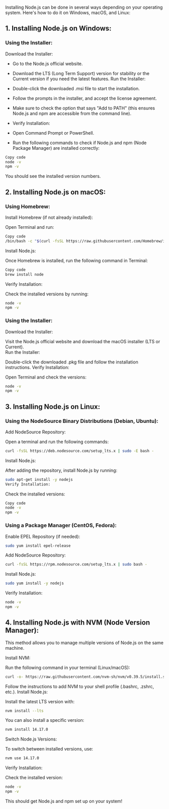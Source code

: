 Installing Node.js can be done in several ways depending on your operating system. Here's how to do it on Windows, macOS, and Linux:

## 1. Installing Node.js on Windows:
### Using the Installer:<br />
Download the Installer:

- Go to the Node.js official website.
- Download the LTS (Long Term Support) version for stability or the Current version if you need the latest features.
Run the Installer:

- Double-click the downloaded .msi file to start the installation.
- Follow the prompts in the installer, and accept the license agreement.
- Make sure to check the option that says "Add to PATH" (this ensures Node.js and npm are accessible from the command line).
- Verify Installation:

- Open Command Prompt or PowerShell.
- Run the following commands to check if Node.js and npm (Node Package Manager) are installed correctly:
```bash
Copy code
node -v
npm -v
```
You should see the installed version numbers.
## 2. Installing Node.js on macOS:
### Using Homebrew:<br />
Install Homebrew (if not already installed):

Open Terminal and run:
```bash
Copy code
/bin/bash -c "$(curl -fsSL https://raw.githubusercontent.com/Homebrew/install/HEAD/install.sh)"
```
Install Node.js:<br />

Once Homebrew is installed, run the following command in Terminal:
```bash
Copy code
brew install node
```
Verify Installation:

Check the installed versions by running:
```bash
node -v
npm -v
```
### Using the Installer:<br />
Download the Installer:

Visit the Node.js official website and download the macOS installer (LTS or Current).<br />
Run the Installer:<br />

Double-click the downloaded .pkg file and follow the installation instructions.
Verify Installation:

Open Terminal and check the versions:
```bash
node -v
npm -v
```
## 3. Installing Node.js on Linux:
### Using the NodeSource Binary Distributions (Debian, Ubuntu):
Add NodeSource Repository:

Open a terminal and run the following commands:
```bash
curl -fsSL https://deb.nodesource.com/setup_lts.x | sudo -E bash -
```
Install Node.js:

After adding the repository, install Node.js by running:
```bash
sudo apt-get install -y nodejs
Verify Installation:
```

Check the installed versions:
```bash
Copy code
node -v
npm -v
```
### Using a Package Manager (CentOS, Fedora):
Enable EPEL Repository (if needed):

```bash
sudo yum install epel-release
```
Add NodeSource Repository:

```bash
curl -fsSL https://rpm.nodesource.com/setup_lts.x | sudo bash -
```
Install Node.js:

```bash
sudo yum install -y nodejs
```
Verify Installation:

```bash
node -v
npm -v
```
## 4. Installing Node.js with NVM (Node Version Manager):
This method allows you to manage multiple versions of Node.js on the same machine.

Install NVM:

Run the following command in your terminal (Linux/macOS):
```bash
curl -o- https://raw.githubusercontent.com/nvm-sh/nvm/v0.39.5/install.sh | bash
```
Follow the instructions to add NVM to your shell profile (.bashrc, .zshrc, etc.).
Install Node.js:

Install the latest LTS version with:
```bash
nvm install --lts
```
You can also install a specific version:
```bash
nvm install 14.17.0
```
Switch Node.js Versions:

To switch between installed versions, use:
```bash
nvm use 14.17.0
```
Verify Installation:

Check the installed version:
```bash
node -v
npm -v
```
This should get Node.js and npm set up on your system!